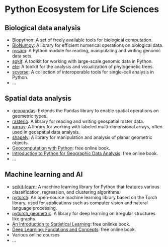 # Python Ecosystem for Life Sciences

## Biological data analysis
- [Biopython](https://biopython.org/): A set of freely available tools for biological computation.
- [BioNumpy](https://bionumpy.github.io/bionumpy/): A library for efficient numerical operations on biological data.
- [pysam](https://pysam.readthedocs.io/en/latest/): A Python module for reading, manipulating and writing genomic data sets.
- [sgkit](https://sgkit-dev.github.io/sgkit/latest/): A toolkit for working with large-scale genomic data in Python.
- [ete](http://etetoolkit.org/): A toolkit for the analysis and visualization of phylogenetic trees.
- [scverse](https://scverse.org/): A collection of interoperable tools for single-cell analysis in Python.
- ...


## Spatial data analysis
- [geopandas](https://geopandas.org/): Extends the Pandas library to enable spatial operations on geometric types.
- [rasterio](https://rasterio.readthedocs.io/en/latest/): A library for reading and writing geospatial raster data.
- [xarray](https://xarray.pydata.org/en/stable/): A library for working with labeled multi-dimensional arrays, often used in geospatial data analysis.
- [shapely](https://shapely.readthedocs.io/en/stable/): A library for manipulation and analysis of planar geometric objects.
- [Geocomputation with Python](https://py.geocompx.org/): free online book.
- [Introduction to Python for Geographic Data Analysis](https://pythongis.org/index.html): free online book.
- ...


## Machine learning and AI
- [scikit-learn](https://scikit-learn.org/stable/): A machine learning library for Python that features various classification, regression, and clustering algorithms.
- [pytorch](https://pytorch.org/): An open-source machine learning library based on the Torch library, used for applications such as computer vision and natural language processing.
- [pytorch_geometric](https://pytorch-geometric.readthedocs.io/en/latest/): A library for deep learning on irregular structures like graphs.
- [An Introduction to Statistical Learning](https://www.statlearning.com/): free onlinke book.
- [Deep Learning: Fundations and Concepts](https://www.bishopbook.com/): free online book.
- Various online courses
- ...
